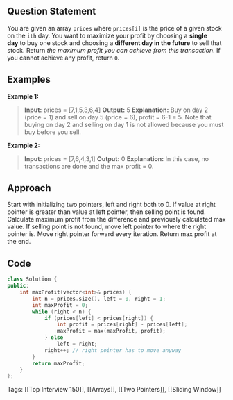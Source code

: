 ## Question Statement

You are given an array `prices` where `prices[i]` is the price of a given stock on the `ith` day.
You want to maximize your profit by choosing a **single day** to buy one stock and choosing a **different day in the future** to sell that stock.
Return _the maximum profit you can achieve from this transaction_. If you cannot achieve any profit, return `0`.

## Examples

**Example 1:**
>**Input:** prices = [7,1,5,3,6,4]
>**Output:** 5
>**Explanation:** Buy on day 2 (price = 1) and sell on day 5 (price = 6), profit = 6-1 = 5.
>Note that buying on day 2 and selling on day 1 is not allowed because you must buy before you sell.

**Example 2:**
>**Input:** prices = [7,6,4,3,1]
>**Output:** 0
>**Explanation:** In this case, no transactions are done and the max profit = 0.

## Approach

Start with initializing two pointers, left and right both to 0. If value at right pointer is greater than value at left pointer, then selling point is found. Calculate maximum profit from the difference and previously calculated max value. If selling point is not found, move left pointer to where the right pointer is. Move right pointer forward every iteration. Return max profit at the end.

## Code
```cpp
class Solution {
public:
    int maxProfit(vector<int>& prices) {
        int n = prices.size(), left = 0, right = 1;
        int maxProfit = 0;
        while (right < n) {
            if (prices[left] < prices[right]) {
                int profit = prices[right] - prices[left];
                maxProfit = max(maxProfit, profit);
            } else
                left = right;
            right++; // right pointer has to move anyway
        }
        return maxProfit;
    }
};
```

Tags: [[Top Interview 150]], [[Arrays]], [[Two Pointers]], [[Sliding Window]]
